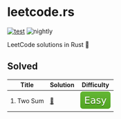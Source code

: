 # leetcode.rs

[![test](https://github.com/liuxiaotian/leetcode.rs/actions/workflows/ci.yml/badge.svg?branch=main)](https://github.com/liuxiaotian/leetcode.rs/actions/workflows/ci.yml)
![nightly](https://img.shields.io/badge/update-nightly-blue)

LeetCode solutions in Rust 🦀

## Solved

| Title      | Solution                           | Difficulty            |
| ---------- | ---------------------------------- | --------------------- |
| 1. Two Sum | [📑](src/solutions/easy/two_sum.rs) | ![Easy](img/easy.svg) |

